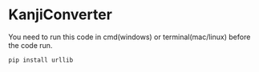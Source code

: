 # KanjiConverter

You need to run this code in cmd(windows) or terminal(mac/linux) before the code run.
```cmd
pip install urllib
```

